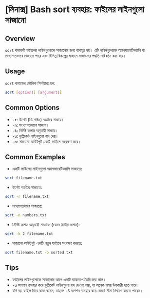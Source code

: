 # [লিনাক্স] Bash sort ব্যবহার: ফাইলের লাইনগুলো সাজানো

## Overview
`sort` কমান্ডটি ফাইলের লাইনগুলোকে সাজানোর জন্য ব্যবহৃত হয়। এটি লাইনগুলোকে অ্যালফাবেটিক্যালি বা সংখ্যাগতভাবে সাজাতে পারে এবং বিভিন্ন বিকল্পের মাধ্যমে সাজানোর পদ্ধতি পরিবর্তন করা যায়।

## Usage
`sort` কমান্ডের মৌলিক সিনট্যাক্স হল:

```bash
sort [options] [arguments]
```

## Common Options
- `-r`: উল্টো (ডিসেন্ডিং) অর্ডারে সাজায়।
- `-n`: সংখ্যাগতভাবে সাজায়।
- `-k`: নির্দিষ্ট কলাম অনুযায়ী সাজায়।
- `-u`: ডুপ্লিকেট লাইনগুলো বাদ দেয়।
- `-o`: সাজানো আউটপুট একটি ফাইলে সংরক্ষণ করে।

## Common Examples
- একটি ফাইলের লাইনগুলো অ্যালফাবেটিক্যালি সাজাতে:

```bash
sort filename.txt
```

- উল্টো অর্ডারে সাজাতে:

```bash
sort -r filename.txt
```

- সংখ্যাগতভাবে সাজাতে:

```bash
sort -n numbers.txt
```

- নির্দিষ্ট কলাম অনুযায়ী সাজাতে (যেমন দ্বিতীয় কলাম):

```bash
sort -k 2 filename.txt
```

- সাজানো আউটপুট একটি নতুন ফাইলে সংরক্ষণ করতে:

```bash
sort filename.txt -o sorted.txt
```

## Tips
- ফাইলের লাইনগুলোকে সাজানোর আগে একটি ব্যাকআপ তৈরি করা ভাল।
- `-u` অপশন ব্যবহার করে ডুপ্লিকেট লাইনগুলো বাদ দেওয়া যায়, যা অনেক সময় উপকারী হতে পারে।
- যদি বড় ফাইল নিয়ে কাজ করেন, তাহলে `-S` অপশন ব্যবহার করে মেমরি সীমা নির্ধারণ করতে পারেন।
